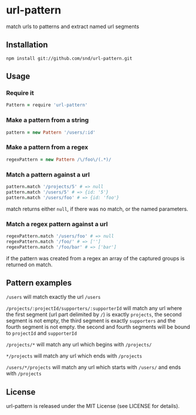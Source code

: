 # url-pattern

match urls to patterns and extract named url segments

## Installation

```
npm install git://github.com/snd/url-pattern.git
```

## Usage

### Require it

```coffeescript
Pattern = require 'url-pattern'
```

### Make a pattern from a string

```coffeescript
pattern = new Pattern '/users/:id'
```

### Make a pattern from a regex

```coffeescript
regexPattern = new Pattern /\/foo\/(.*)/
```

### Match a pattern against a url

```coffeescript
pattern.match '/projects/5' # => null
pattern.match '/users/5' # => {id: '5'}
pattern.match '/users/foo' # => {id: 'foo'}
```

match returns either `null`, if there was no match, or the named parameters.

### Match a regex pattern against a url

```coffeescript
regexPattern.match '/users/foo' # => null
regexPattern.match '/foo/' # => ['']
regexPattern.match '/foo/bar' # => ['bar']
```

if the pattern was created from a regex an array of the captured groups is returned on match.

## Pattern examples

`/users` will match exactly the url `/users`

`/projects/:projectId/supporters/:supporterId` will match any url where the first
segment (url part delimited by `/`) is exactly `projects`, the second segment is not empty, the third segment is exactly
`supporters` and the fourth segment is not empty. the second and fourth segments will be bound
to `projectId` and `supporterId`

`/projects/*` will match any url which begins with `/projects/`

`*/projects` will match any url which ends with `/projects`

`/users/*/projects` will match any url which starts with `/users/` and ends with `/projects`

## License

url-pattern is released under the MIT License (see LICENSE for details).
